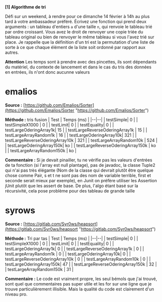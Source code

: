 
**[1] Algorithme de tri** 

Défi sur un weekend, à rendre pour ce dimanche 14 février à 14h au plus tard à votre ambassadeur préféré. Écrivez une fonction qui prend deux arguments : un tableau d'entiers `a` d'une taille `n`, qui renvoie le tableau trié par ordre croissant. Vous avez le droit de renvoyer une copie triée du tableau original ou bien de renvoyer le même tableau si vous l'avez trié sur place. Je rappelle que la définition d'un tri est la permutation d'une liste de sorte à ce que chaque élément de la liste soit ordonné par rapport aux autres.

**Attention**
Les temps sont à prendre avec des pincettes, ils sont dépendants du matériel, du contexte de lancement et dans le cas du tris des données en entrées, ils n'ont donc aucunne valeurs

# emalios
**Source :** [https://github.com/Emalios/Sorter](https://github.com/Emalios/Sorter "https://github.com/Emalios/Sorter")

**Méthode :** tris fusion
| Test | Temps (ms) |
|--|--|
| testSimple| 0 |
| testSimpleX1000 | 0 |
| testLimit| 0 |
| testEquality| 0 |
| testLargeOderingArray1k| 15 |
| testLargeReverseOderingArray1k | 15 |
| testLargeArrayRandom1k | 16 |
| testLargeOderingArray10k| 321 |
| testLargeReverseOderingArray10k | 321 |
| testLargeArrayRandom10k | 524 |
| testLargeOderingArray150k| ko |
| testLargeReverseOderingArray150k | ko |
| testLargeArrayRandom150k | ko |

**Commentaire :**
Si je devait pinailler, tu ne vérifie pas les valeurs d'entrées de ta fonction (si l'array est null plantage), pas de javadoc, la classe Tuple2 qui n'ai pas très élégante (Nom de la classe qui devrait plutôt être quelque chose comme Pair, s et t ne sont pas des nom de variable terrible, first et seconde serait mieux par exemple), en Junit on préfère utiliser les Assertion jUnit plutôt que les assert de base.
De plus, l'algo étant basé sur la récursivité, cela pose problème pour des tableau de grande taille

# syrows
**Source :** [https://gitlab.com/Syr0ws/heapsort](https://gitlab.com/Syr0ws/heapsort "https://gitlab.com/Syr0ws/heapsort")

**Méthode :** Tri par tas
| Test | Temps (ms) |
|--|--|
| testSimple| 0 |
| testSimpleX1000 | 0 |
| testLimit| 0 |
| testEquality| 0 |
| testLargeOderingArray1k| 0 |
| testLargeReverseOderingArray1k | 0 |
| testLargeArrayRandom1k | 0 |
| testLargeOderingArray10k| 0 |
| testLargeReverseOderingArray10k | 0 |
| testLargeArrayRandom10k | 0 |
| testLargeOderingArray150k| 47 |
| testLargeReverseOderingArray150k | 32 |
| testLargeArrayRandom150k | 31 |

**Commentaire :**
Le code est vraiment propre, les seul bémols que j'ai trouvé, sont quel que commentaires pas super utile et les for sur une ligne que je trouve particulièrement illisible.
Mais la qualité du code est clairement d'un niveau pro.
